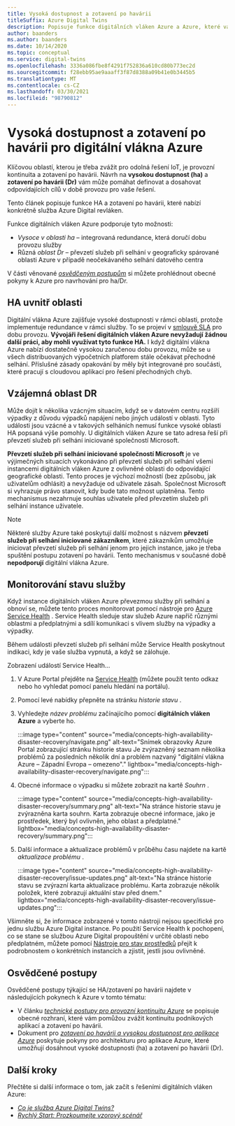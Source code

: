 ```yaml
---
title: Vysoká dostupnost a zotavení po havárii
titleSuffix: Azure Digital Twins
description: Popisuje funkce digitálních vláken Azure a Azure, které vám pomůžou vytvořit vysoce dostupná řešení Azure IoT s možnostmi zotavení po havárii.
author: baanders
ms.author: baanders
ms.date: 10/14/2020
ms.topic: conceptual
ms.service: digital-twins
ms.openlocfilehash: 3336a086fbe8f4291f752836a610cd80b773ec2d
ms.sourcegitcommit: f28ebb95ae9aaaff3f87d8388a09b41e0b3445b5
ms.translationtype: MT
ms.contentlocale: cs-CZ
ms.lasthandoff: 03/30/2021
ms.locfileid: "98790812"
---
```

# <a name="azure-digital-twins-high-availability-and-disaster-recovery"></a>Vysoká dostupnost a zotavení po havárii pro digitální vlákna Azure

Klíčovou oblastí, kterou je třeba zvážit pro odolná řešení IoT, je provozní kontinuita a zotavení po havárii. Návrh na **vysokou dostupnost (ha)** a **zotavení po havárii (Dr)** vám může pomáhat definovat a dosahovat odpovídajících cílů v době provozu pro vaše řešení.

Tento článek popisuje funkce HA a zotavení po havárii, které nabízí konkrétně služba Azure Digital revláken.

Funkce digitálních vláken Azure podporuje tyto možnosti:
* *Vysoce v oblasti ha* – integrovaná redundance, která doručí dobu provozu služby
* Různá *oblast Dr* – převzetí služeb při selhání v geograficky spárované oblasti Azure v případě neočekávaného selhání datového centra

V části věnované [*osvědčeným postupům*](#best-practices) si můžete prohlédnout obecné pokyny k Azure pro navrhování pro ha/Dr.

## <a name="intra-region-ha"></a>HA uvnitř oblasti
 
Digitální vlákna Azure zajišťuje vysoké dostupnosti v rámci oblasti, protože implementuje redundance v rámci služby. To se projeví v [smlouvě SLA](https://azure.microsoft.com/support/legal/sla/digital-twins) pro dobu provozu. **Vývojáři řešení digitálních vláken Azure nevyžadují žádnou další práci, aby mohli využívat tyto funkce HA.** I když digitální vlákna Azure nabízí dostatečně vysokou zaručenou dobu provozu, může se u všech distribuovaných výpočetních platforem stále očekávat přechodné selhání. Příslušné zásady opakování by měly být integrované pro součásti, které pracují s cloudovou aplikací pro řešení přechodných chyb.

## <a name="cross-region-dr"></a>Vzájemná oblast DR

Může dojít k několika vzácným situacím, když se v datovém centru rozšíří výpadky z důvodu výpadků napájení nebo jiných událostí v oblasti. Tyto události jsou vzácné a v takových selháních nemusí funkce vysoké oblasti HA popsaná výše pomohly. U digitálních vláken Azure se tato adresa řeší při převzetí služeb při selhání iniciované společností Microsoft.

**Převzetí služeb při selhání iniciované společností Microsoft** je ve výjimečných situacích vykonáváno při převzetí služeb při selhání všemi instancemi digitálních vláken Azure z ovlivněné oblasti do odpovídající geografické oblasti. Tento proces je výchozí možností (bez způsobu, jak uživatelům odhlásit) a nevyžaduje od uživatele zásah. Společnost Microsoft si vyhrazuje právo stanovit, kdy bude tato možnost uplatněna. Tento mechanismus nezahrnuje souhlas uživatele před převzetím služeb při selhání instance uživatele.

>[!NOTE]
> Některé služby Azure také poskytují další možnost s názvem **převzetí služeb při selhání iniciované zákazníkem**, které zákazníkům umožňuje iniciovat převzetí služeb při selhání jenom pro jejich instance, jako je třeba spuštění postupu zotavení po havárii. Tento mechanismus v současné době **nepodporují** digitální vlákna Azure. 

## <a name="monitor-service-health"></a>Monitorování stavu služby

Když instance digitálních vláken Azure převezmou služby při selhání a obnoví se, můžete tento proces monitorovat pomocí nástroje pro [Azure Service Health](../service-health/service-health-overview.md) . Service Health sleduje stav služeb Azure napříč různými oblastmi a předplatnými a sdílí komunikaci s vlivem služby na výpadky a výpadky.

Během události převzetí služeb při selhání může Service Health poskytnout indikaci, kdy je vaše služba vypnutá, a když se zálohuje.

Zobrazení událostí Service Health...
1. V Azure Portal přejděte na [Service Health](https://portal.azure.com/?feature.customportal=false#blade/Microsoft_Azure_Health/AzureHealthBrowseBlade/serviceIssues) (můžete použít tento odkaz nebo ho vyhledat pomocí panelu hledání na portálu).
1. Pomocí levé nabídky přepněte na stránku *historie stavu* .
1. Vyhledejte *název problému* začínajícího pomocí **digitálních vláken Azure** a vyberte ho.

    :::image type="content" source="media/concepts-high-availability-disaster-recovery/navigate.png" alt-text="Snímek obrazovky Azure Portal zobrazující stránku historie stavu Je zvýrazněný seznam několika problémů za posledních několik dní a problém nazvaný &quot;digitální vlákna Azure – Západní Evropa – omezeno&quot;." lightbox="media/concepts-high-availability-disaster-recovery/navigate.png":::

1. Obecné informace o výpadku si můžete zobrazit na kartě *Souhrn* .

    :::image type="content" source="media/concepts-high-availability-disaster-recovery/summary.png" alt-text="Na stránce historie stavu je zvýrazněna karta souhrn. Karta zobrazuje obecné informace, jako je prostředek, který byl ovlivněn, jeho oblast a předplatné." lightbox="media/concepts-high-availability-disaster-recovery/summary.png":::
1. Další informace a aktualizace problémů v průběhu času najdete na kartě *aktualizace problému* .

    :::image type="content" source="media/concepts-high-availability-disaster-recovery/issue-updates.png" alt-text="Na stránce historie stavu se zvýrazní karta aktualizace problému. Karta zobrazuje několik položek, které zobrazují aktuální stav před dnem." lightbox="media/concepts-high-availability-disaster-recovery/issue-updates.png":::


Všimněte si, že informace zobrazené v tomto nástroji nejsou specifické pro jednu službu Azure Digital instance. Po použití Service Health k pochopení, co se stane se službou Azure Digital propouštění v určité oblasti nebo předplatném, můžete pomocí [Nástroje pro stav prostředků](troubleshoot-resource-health.md) přejít k podrobnostem o konkrétních instancích a zjistit, jestli jsou ovlivněné.

## <a name="best-practices"></a>Osvědčené postupy

Osvědčené postupy týkající se HA/zotavení po havárii najdete v následujících pokynech k Azure v tomto tématu: 
* V článku [*technické postupy pro provozní kontinuitu Azure*](/azure/architecture/framework/resiliency/overview) se popisuje obecné rozhraní, které vám pomůžou zvážit kontinuitu podnikových aplikací a zotavení po havárii. 
* Dokument pro [*zotavení po havárii a vysokou dostupnost pro aplikace Azure*](/azure/architecture/framework/resiliency/backup-and-recovery) poskytuje pokyny pro architekturu pro aplikace Azure, které umožňují dosáhnout vysoké dostupnosti (ha) a zotavení po havárii (Dr).

## <a name="next-steps"></a>Další kroky 

Přečtěte si další informace o tom, jak začít s řešeními digitálních vláken Azure:
 
* [*Co je služba Azure Digital Twins?*](overview.md)
* [*Rychlý Start: Prozkoumejte vzorový scénář*](quickstart-adt-explorer.md)
